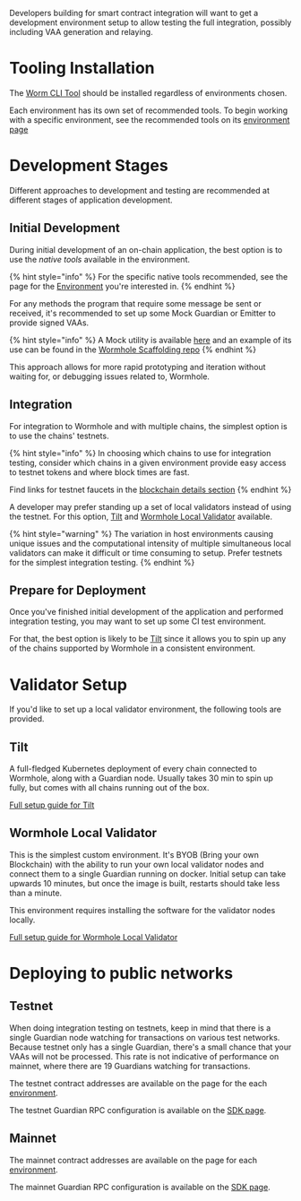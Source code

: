
Developers building for smart contract integration will want to get a development environment setup to allow testing the full integration, possibly including VAA generation and relaying. 

# Tooling Installation 

The [Worm CLI Tool](../cli-docs/README.md) should be installed regardless of environments chosen.

Each environment has its own set of recommended tools. To begin working with a specific environment, see the recommended tools on its [environment page](../environments/README.md)


# Development Stages 

Different approaches to development and testing are recommended at different stages of application development.

## Initial Development

During initial development of an on-chain application, the best option is to use the *native tools* available in the environment. 

{% hint style="info" %}
For the specific native tools recommended, see the page for the [Environment](../environments/README.md) you're interested in.
{% endhint %}

For any methods the program that require some message be sent or received, it's recommended to set up some Mock Guardian or Emitter to provide signed VAAs.

<!-- TODO: better link for this-->
{% hint style="info" %}
A Mock utility is available [here](https://github.com/wormhole-foundation/wormhole/blob/main/sdk/js/src/mock/wormhole.ts) and an example of its use can be found in the [Wormhole Scaffolding repo](https://github.com/wormhole-foundation/wormhole-scaffolding/blob/main/evm/ts-test/01_hello_world.ts#L3)
{% endhint %}

This approach allows for more rapid prototyping and iteration without waiting for, or debugging issues related to, Wormhole.

## Integration

For integration to Wormhole and with multiple chains, the simplest option is to use the chains' testnets.

{% hint style="info" %}
In choosing which chains to use for integration testing, consider which chains in a given environment provide easy access to testnet tokens and where block times are fast. 

Find links for testnet faucets in the [blockchain details section](../environments/README.md)
{% endhint %}


A developer may prefer standing up a set of local validators instead of using the testnet. For this option, [Tilt](#tilt) and [Wormhole Local Validator](#wormhole-local-validator) available.

{% hint style="warning" %}
The variation in host environments causing unique issues and the computational intensity of multiple simultaneous local validators can make it difficult or time consuming to setup. Prefer testnets for the simplest integration testing.
{% endhint %}


## Prepare for Deployment 

Once you've finished initial development of the application and performed integration testing, you may want to set up some CI test environment.

For that, the best option is likely to be [Tilt](#tilt) since it allows you to spin up any of the chains supported by Wormhole in a consistent environment.

# Validator Setup

If you'd like to set up a local validator environment, the following tools are provided. 

## Tilt

A full-fledged Kubernetes deployment of every chain connected to Wormhole, along with a Guardian node. Usually takes 30 min to spin up fully, but comes with all chains running out of the box. 

[Full setup guide for Tilt](./tilt.md)


## Wormhole Local Validator

This is the simplest custom environment. It's BYOB (Bring your own Blockchain) with the ability to run your own local validator nodes and connect them to a single Guardian running on docker. Initial setup can take upwards 10 minutes, but once the image is built, restarts should take less than a minute. 

This environment requires installing the software for the validator nodes locally.

[Full setup guide for Wormhole Local Validator](./wormhole-local-validator.md)


# Deploying to public networks

## Testnet

When doing integration testing on testnets, keep in mind that there is a single Guardian node watching for transactions on various test networks.  Because testnet only has a single Guardian, there's a small chance that your VAAs will not be processed. This rate is not indicative of performance on mainnet, where there are 19 Guardians watching for transactions.

The testnet contract addresses are available on the page for the each [environment](../environments/README.md).

The testnet Guardian RPC configuration is available on the [SDK page](../sdk-docs/README.md#testnet-guardian-rpc).  

## Mainnet

The mainnet contract addresses are available on the page for each [environment](../environments/README.md).

The mainnet Guardian RPC configuration is available on the [SDK page](../sdk-docs/README.md#mainnet-guardian-rpc).  